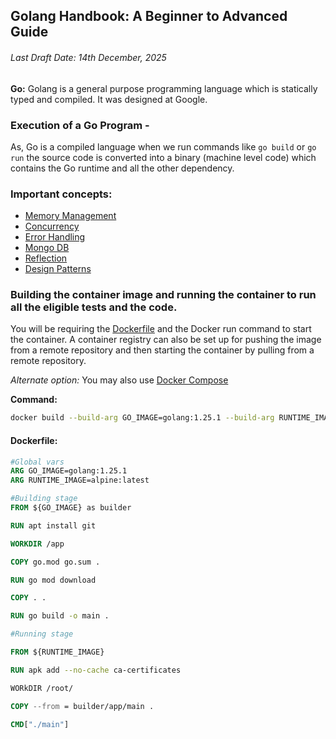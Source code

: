 ## Golang Handbook: A Beginner to Advanced Guide

###### Last Draft Date: 14th December, 2025

**Go:** Golang is a general purpose programming language which is statically typed and compiled. It was designed at Google.

### Execution of a Go Program - 

As, Go is a compiled language when we run commands like `go build` or `go run` the source code is converted into a binary (machine level code) which contains the Go runtime and all the other dependency.

### Important concepts:

- [Memory Management](./Memory-Management.md)
- [Concurrency](./concurrency/Concurrency.md)
- [Error Handling](./error/ErrorHandlingPractices.md)
- [Mongo DB](./concurrency/Mongo.md)
- [Reflection](./Reflection.md)
- [Design Patterns](./Design-Patterns.md)

### Building the container image and running the container to run all the eligible tests and the code.

You will be requiring the [Dockerfile](#dockerfile) and the Docker run command to start the container. A container registry can also be set up for pushing the image from a remote repository and then starting the container by pulling from a remote repository.

*Alternate option:* You may also use [Docker Compose]()

**Command:**

```bash
docker build --build-arg GO_IMAGE=golang:1.25.1 --build-arg RUNTIME_IMAGE=alpine:latest -t github.com/pratyayganguli/backend/golang:latest .
```

#### Dockerfile: ####

```Dockerfile
#Global vars
ARG GO_IMAGE=golang:1.25.1
ARG RUNTIME_IMAGE=alpine:latest

#Building stage
FROM ${GO_IMAGE} as builder

RUN apt install git

WORKDIR /app

COPY go.mod go.sum .

RUN go mod download

COPY . .

RUN go build -o main .

#Running stage

FROM ${RUNTIME_IMAGE}

RUN apk add --no-cache ca-certificates

WORkDIR /root/

COPY --from = builder/app/main .

CMD["./main"]
```
